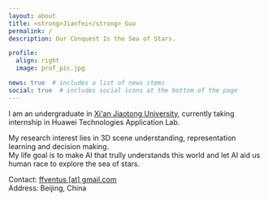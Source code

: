 ```yaml
---
layout: about
title: <strong>Jianfei</strong> Guo
permalink: /
description: Our Conquest Is the Sea of Stars.

profile:
  align: right
  image: prof_pic.jpg

news: true  # includes a list of news items
social: true  # includes social icons at the bottom of the page
---
```


I am an undergraduate in [Xi'an Jiaotong University](https://en.wikipedia.org/wiki/Xi%27an_Jiaotong_University), currently taking internship in Huawei Technologies Application Lab.

My research interest lies in 3D scene understanding, representation learning and decision making.   
My life goal is to make AI that trully understands this world and let AI aid us human race to explore the sea of stars.

Contact: [ffventus [at] gmail.com](mailto:ffventus@gmail.com)  
Address: Beijing, China